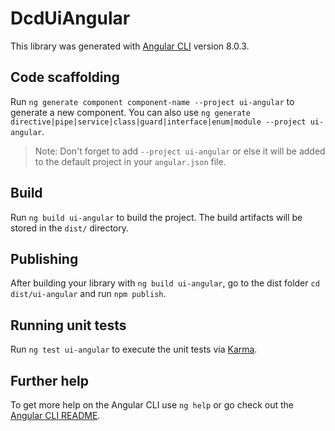 # DcdUiAngular

This library was generated with [Angular CLI](https://github.com/angular/angular-cli) version 8.0.3.

## Code scaffolding

Run `ng generate component component-name --project ui-angular` to generate a new component. You can also use `ng generate directive|pipe|service|class|guard|interface|enum|module --project ui-angular`.
> Note: Don't forget to add `--project ui-angular` or else it will be added to the default project in your `angular.json` file. 

## Build

Run `ng build ui-angular` to build the project. The build artifacts will be stored in the `dist/` directory.

## Publishing

After building your library with `ng build ui-angular`, go to the dist folder `cd dist/ui-angular` and run `npm publish`.

## Running unit tests

Run `ng test ui-angular` to execute the unit tests via [Karma](https://karma-runner.github.io).

## Further help

To get more help on the Angular CLI use `ng help` or go check out the [Angular CLI README](https://github.com/angular/angular-cli/blob/master/README.md).



